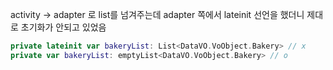 activity -> adapter 로 list를 넘겨주는데 adapter 쪽에서 lateinit 선언을 했더니 제대로 초기화가 안되고 있었음

```kotlin
private lateinit var bakeryList: List<DataVO.VoObject.Bakery> // x
private var bakeryList: emptyList<DataVO.VoObject.Bakery> // o

```